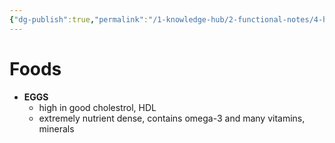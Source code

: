 ```yaml
---
{"dg-publish":true,"permalink":"/1-knowledge-hub/2-functional-notes/4-health-notes/general-health-notes/health-concepts/some-foods/","noteIcon":""}
---
```


# Foods

- **EGGS**
    - high in good cholestrol, HDL
    - extremely nutrient dense, contains omega-3 and many vitamins, minerals